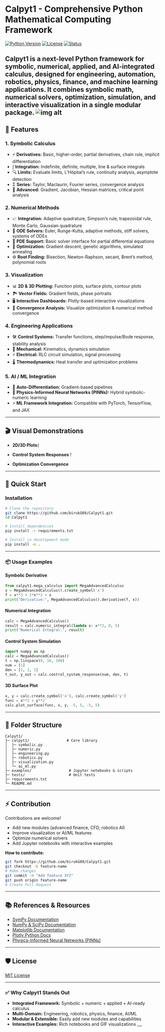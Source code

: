# Calpyt1 - Comprehensive Python Mathematical Computing Framework

[![Python Version](https://img.shields.io/badge/python-3.8%2B-blue.svg)](https://python.org)
[![License](https://img.shields.io/badge/license-MIT-green.svg)](LICENSE)
[![Status](https://img.shields.io/badge/status-active-brightgreen.svg)]()

**Calpyt1** is a **next-level Python framework** for **symbolic, numerical, applied, and AI-integrated calculus**, designed for **engineering, automation, robotics, physics, finance, and machine learning applications**. It combines symbolic math, numerical solvers, optimization, simulation, and interactive visualization in a single modular package.
![img alt](https://github.com/birukG09/Calpyt1/blob/24b6ebf0f889cc27b45f8b09a9f2d100187a878b/20250909_0002_Calpyt1%20Python%20Framework_simple_compose_01k4nj0gzkejktm9sw997w8r1n.png)
---

## 🌟 Features

### 1. Symbolic Calculus

* ⚡ **Derivatives:** Basic, higher-order, partial derivatives, chain rule, implicit differentiation
* ∫ **Integration:** Indefinite, definite, multiple, line & surface integrals
* 🔍 **Limits:** Evaluate limits, L’Hôpital’s rule, continuity analysis, asymptote detection
* Σ **Series:** Taylor, Maclaurin, Fourier series, convergence analysis
* 🧮 **Advanced:** Gradient, Jacobian, Hessian matrices, critical point analysis

### 2. Numerical Methods

* 📈 **Integration:** Adaptive quadrature, Simpson’s rule, trapezoidal rule, Monte Carlo, Gaussian quadrature
* 🔄 **ODE Solvers:** Euler, Runge-Kutta, adaptive methods, stiff solvers, systems of ODEs
* 🌊 **PDE Support:** Basic solver interface for partial differential equations
* 🧩 **Optimization:** Gradient descent, genetic algorithms, simulated annealing
* ⚙️ **Root Finding:** Bisection, Newton-Raphson, secant, Brent’s method, polynomial roots

### 3. Visualization

* 📊 **2D & 3D Plotting:** Function plots, surface plots, contour plots
* 🏞 **Vector Fields:** Gradient fields, phase portraits
* 🖥 **Interactive Dashboards:** Plotly-based interactive visualizations
* 🔄 **Convergence Analysis:** Visualize optimization & numerical method convergence

### 4. Engineering Applications

* 🛠 **Control Systems:** Transfer functions, step/impulse/Bode response, stability analysis
* 🤖 **Mechanical:** Kinematics, dynamics simulation
* ⚡ **Electrical:** RLC circuit simulation, signal processing
* 🌡 **Thermodynamics:** Heat transfer and optimization problems

### 5. AI / ML Integration

* 🤖 **Auto-Differentiation:** Gradient-based pipelines
* 🧠 **Physics-Informed Neural Networks (PINNs):** Hybrid symbolic-numeric learning
* ⚡ **ML Framework Integration:** Compatible with PyTorch, TensorFlow, and JAX

---

## 🎬 Visual Demonstrations 

* **2D/3D Plots**(

* **Control System Responses**
  !

* **Optimization Convergence**
  
---

## 🚀 Quick Start

### Installation

```bash
# Clone the repository
git clone https://github.com/birukG09/Calpyt1.git
cd Calpyt1

# Install dependencies
pip install -r requirements.txt

# Install in development mode
pip install -e .
```

---

### 📦 Usage Examples

#### Symbolic Derivative

```python
from calpyt1.mega_calculus import MegaAdvancedCalculus
x = MegaAdvancedCalculus().create_symbol('x')
f = x**3 + 2*x**2 + x
print("Derivative:", MegaAdvancedCalculus().derivative(f, x))
```

#### Numerical Integration

```python
calc = MegaAdvancedCalculus()
result = calc.numeric_integral(lambda x: x**2, 0, 5)
print("Numerical Integral:", result)
```

#### Control System Simulation

```python
import numpy as np
calc = MegaAdvancedCalculus()
t = np.linspace(0, 10, 100)
num = [1]
den = [1, 2, 1]
t_out, y_out = calc.control_system_response(num, den, t)
```

#### 3D Surface Plot

```python
x, y = calc.create_symbol('x'), calc.create_symbol('y')
func = x**2 + y**2
calc.plot_surface(func, x, y, -5, 5, -5, 5)
```

---

## 📂 Folder Structure

```
Calpyt1/
├─ calpyt1/                 # Core library
│  ├─ symbolic.py
│  ├─ numeric.py
│  ├─ engineering.py
│  ├─ robotics.py
│  ├─ visualization.py
│  └─ ai_ml.py
├─ examples/                 # Jupyter notebooks & scripts
├─ tests/                    # Unit tests
├─ requirements.txt
└─ README.md
```

---

## ⚡ Contribution

Contributions are welcome!

* Add new modules (advanced finance, CFD, robotics AI)
* Improve visualization or AI/ML features
* Optimize numerical solvers
* Add Jupyter notebooks with interactive examples

**How to contribute:**

```bash
git fork https://github.com/birukG09/Calpyt1.git
git checkout -b feature-name
# Make changes
git commit -m "Add feature XYZ"
git push origin feature-name
# Create Pull Request
```

---

## 📚 References & Resources

* [SymPy Documentation](https://www.sympy.org/en/index.html)
* [NumPy & SciPy Documentation](https://numpy.org/doc/stable/)
* [Matplotlib Documentation](https://matplotlib.org/stable/contents.html)
* [Plotly Python Docs](https://plotly.com/python/)
* [Physics-Informed Neural Networks (PINNs)](https://deepxde.readthedocs.io/en/latest/)

---

## 🛡 License

[MIT License](LICENSE)

---

### ✅ Why Calpyt1 Stands Out

* **Integrated Framework:** Symbolic + numeric + applied + AI-ready calculus
* **Multi-Domain:** Engineering, robotics, physics, finance, AI/ML
* **Modular & Extensible:** Easily add new modules and capabilities
* **Interactive Examples:** Rich notebooks and GIF visualizations ,,,,

